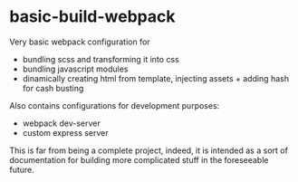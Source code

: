 # basic-build-webpack

Very basic webpack configuration for 
- bundling scss and transforming it into css 
- bundling javascript modules
- dinamically creating html from template, injecting assets + adding hash for cash busting

Also contains configurations for development purposes:
- webpack dev-server
- custom express server 

This is far from being a complete project, indeed, it is intended as a sort of documentation for building more complicated stuff in the foreseeable future. 
